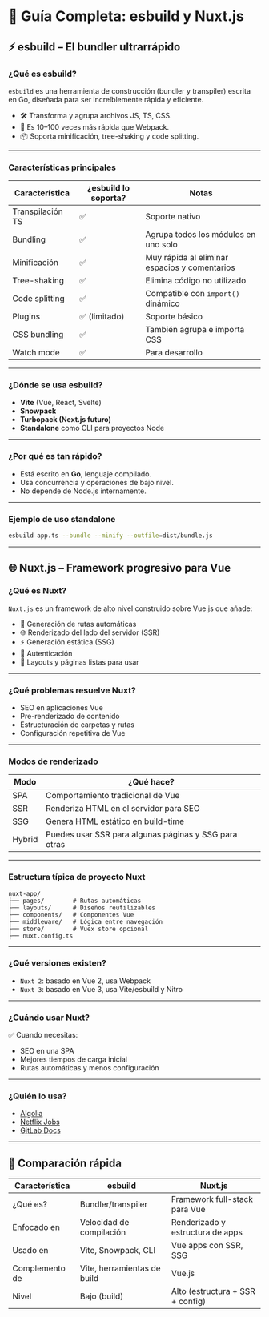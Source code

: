 # 🧰 Guía Completa: esbuild y Nuxt.js

## ⚡ esbuild – El bundler ultrarrápido

### ¿Qué es esbuild?

`esbuild` es una herramienta de construcción (bundler y transpiler) escrita en Go, diseñada para ser increíblemente rápida y eficiente.

- 🛠️ Transforma y agrupa archivos JS, TS, CSS.
- 🚀 Es 10–100 veces más rápida que Webpack.
- 📦 Soporta minificación, tree-shaking y code splitting.

---

### Características principales

| Característica         | ¿esbuild lo soporta? | Notas                                          |
|------------------------|----------------------|------------------------------------------------|
| Transpilación TS       | ✅                   | Soporte nativo                                 |
| Bundling               | ✅                   | Agrupa todos los módulos en uno solo           |
| Minificación           | ✅                   | Muy rápida al eliminar espacios y comentarios  |
| Tree-shaking           | ✅                   | Elimina código no utilizado                    |
| Code splitting         | ✅                   | Compatible con `import()` dinámico             |
| Plugins                | ✅ (limitado)        | Soporte básico                                 |
| CSS bundling           | ✅                   | También agrupa e importa CSS                   |
| Watch mode             | ✅                   | Para desarrollo                                |

---

### ¿Dónde se usa esbuild?

- **Vite** (Vue, React, Svelte)
- **Snowpack**
- **Turbopack (Next.js futuro)**
- **Standalone** como CLI para proyectos Node

---

### ¿Por qué es tan rápido?

- Está escrito en **Go**, lenguaje compilado.
- Usa concurrencia y operaciones de bajo nivel.
- No depende de Node.js internamente.

---

### Ejemplo de uso standalone

```bash
esbuild app.ts --bundle --minify --outfile=dist/bundle.js
```

---

## 🌐 Nuxt.js – Framework progresivo para Vue

### ¿Qué es Nuxt?

`Nuxt.js` es un framework de alto nivel construido sobre Vue.js que añade:

- 📄 Generación de rutas automáticas
- 🌐 Renderizado del lado del servidor (SSR)
- ⚡ Generación estática (SSG)
- 🔐 Autenticación
- 🎨 Layouts y páginas listas para usar

---

### ¿Qué problemas resuelve Nuxt?

- SEO en aplicaciones Vue
- Pre-renderizado de contenido
- Estructuración de carpetas y rutas
- Configuración repetitiva de Vue

---

### Modos de renderizado

| Modo           | ¿Qué hace?                                                                 |
|----------------|-----------------------------------------------------------------------------|
| SPA            | Comportamiento tradicional de Vue                                          |
| SSR            | Renderiza HTML en el servidor para SEO                                     |
| SSG            | Genera HTML estático en build-time                                         |
| Hybrid         | Puedes usar SSR para algunas páginas y SSG para otras                      |

---

### Estructura típica de proyecto Nuxt

```
nuxt-app/
├── pages/        # Rutas automáticas
├── layouts/      # Diseños reutilizables
├── components/   # Componentes Vue
├── middleware/   # Lógica entre navegación
├── store/        # Vuex store opcional
├── nuxt.config.ts
```

---

### ¿Qué versiones existen?

- `Nuxt 2`: basado en Vue 2, usa Webpack
- `Nuxt 3`: basado en Vue 3, usa Vite/esbuild y Nitro

---

### ¿Cuándo usar Nuxt?

✅ Cuando necesitas:
- SEO en una SPA  
- Mejores tiempos de carga inicial  
- Rutas automáticas y menos configuración  

---

### ¿Quién lo usa?

- [Algolia](https://www.algolia.com)
- [Netflix Jobs](https://jobs.netflix.com)
- [GitLab Docs](https://docs.gitlab.com)

---

## 🧠 Comparación rápida

| Característica     | esbuild                        | Nuxt.js                            |
|--------------------|--------------------------------|------------------------------------|
| ¿Qué es?           | Bundler/transpiler             | Framework full-stack para Vue      |
| Enfocado en        | Velocidad de compilación       | Renderizado y estructura de apps   |
| Usado en           | Vite, Snowpack, CLI            | Vue apps con SSR, SSG              |
| Complemento de     | Vite, herramientas de build     | Vue.js                             |
| Nivel              | Bajo (build)                   | Alto (estructura + SSR + config)   |

